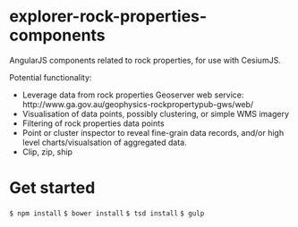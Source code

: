 # explorer-rock-properties-components
AngularJS components related to rock properties, for use with CesiumJS.

Potential functionality:

<ul>
	<li>Leverage data from rock properties Geoserver web service: http://www.ga.gov.au/geophysics-rockpropertypub-gws/web/</li>
	<li>Visualisation of data points, possibly clustering, or simple WMS imagery</li>
	<li>Filtering of rock properties data points</li>
	<li>Point or cluster inspector to reveal fine-grain data records, and/or high level charts/visualsation of aggregated data.</li>
	<li>Clip, zip, ship</li>
</ul>	

# Get started

`$ npm install`
`$ bower install`
`$ tsd install`
`$ gulp`

